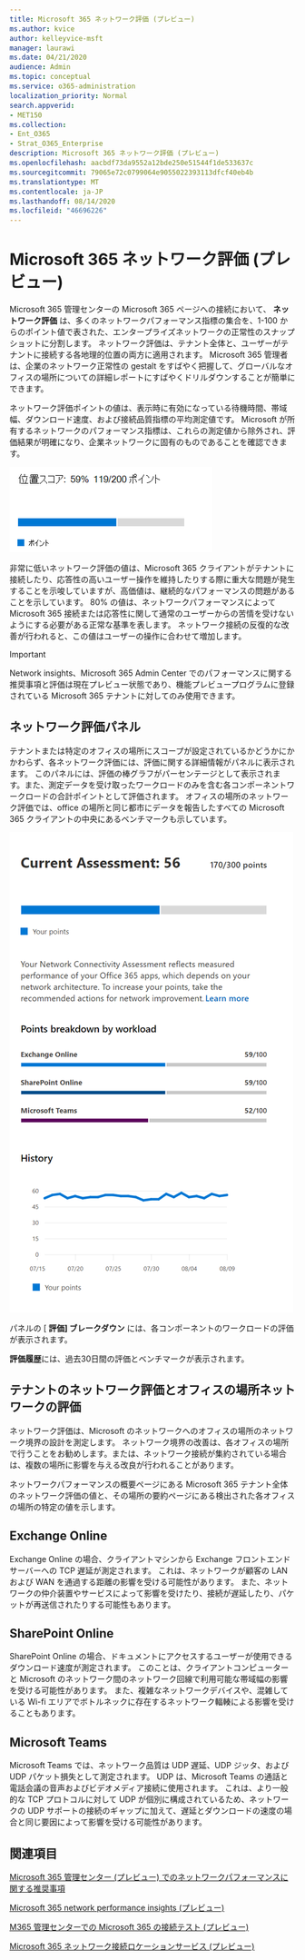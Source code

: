 ```yaml
---
title: Microsoft 365 ネットワーク評価 (プレビュー)
ms.author: kvice
author: kelleyvice-msft
manager: laurawi
ms.date: 04/21/2020
audience: Admin
ms.topic: conceptual
ms.service: o365-administration
localization_priority: Normal
search.appverid:
- MET150
ms.collection:
- Ent_O365
- Strat_O365_Enterprise
description: Microsoft 365 ネットワーク評価 (プレビュー)
ms.openlocfilehash: aacbdf73da9552a12bde250e51544f1de533637c
ms.sourcegitcommit: 79065e72c0799064e9055022393113dfcf40eb4b
ms.translationtype: MT
ms.contentlocale: ja-JP
ms.lasthandoff: 08/14/2020
ms.locfileid: "46696226"
---
```

# <a name="microsoft-365-network-assessment-preview"></a>Microsoft 365 ネットワーク評価 (プレビュー)

Microsoft 365 管理センターの Microsoft 365 ページへの接続において、 **ネットワーク評価** は、多くのネットワークパフォーマンス指標の集合を、1-100 からのポイント値で表された、エンタープライズネットワークの正常性のスナップショットに分割します。 ネットワーク評価は、テナント全体と、ユーザーがテナントに接続する各地理的位置の両方に適用されます。 Microsoft 365 管理者は、企業のネットワーク正常性の gestalt をすばやく把握して、グローバルなオフィスの場所についての詳細レポートにすばやくドリルダウンすることが簡単にできます。

ネットワーク評価ポイントの値は、表示時に有効になっている待機時間、帯域幅、ダウンロード速度、および接続品質指標の平均測定値です。 Microsoft が所有するネットワークのパフォーマンス指標は、これらの測定値から除外され、評価結果が明確になり、企業ネットワークに固有のものであることを確認できます。

![ネットワーク評価の値](../media/m365-mac-perf/m365-mac-perf-overview-score-top.png)

非常に低いネットワーク評価の値は、Microsoft 365 クライアントがテナントに接続したり、応答性の高いユーザー操作を維持したりする際に重大な問題が発生することを示唆していますが、高価値は、継続的なパフォーマンスの問題があることを示しています。 80% の値は、ネットワークパフォーマンスによって Microsoft 365 接続または応答性に関して通常のユーザーからの苦情を受けないようにする必要がある正常な基準を表します。 ネットワーク接続の反復的な改善が行われると、この値はユーザーの操作に合わせて増加します。

>[!IMPORTANT]
>Network insights、Microsoft 365 Admin Center でのパフォーマンスに関する推奨事項と評価は現在プレビュー状態であり、機能プレビュープログラムに登録されている Microsoft 365 テナントに対してのみ使用できます。

## <a name="network-assessment-panel"></a>ネットワーク評価パネル

テナントまたは特定のオフィスの場所にスコープが設定されているかどうかにかかわらず、各ネットワーク評価には、評価に関する詳細情報がパネルに表示されます。 このパネルには、評価の棒グラフがパーセンテージとして表示されます。また、測定データを受け取ったワークロードのみを含む各コンポーネントワークロードの合計ポイントとして評価されます。 オフィスの場所のネットワーク評価では、office の場所と同じ都市にデータを報告したすべての Microsoft 365 クライアントの中央にあるベンチマークも示しています。

![ネットワーク評価の値の例](../media/m365-mac-perf/m365-mac-perf-overview-score.png)

パネルの [ **評価] ブレークダウン** には、各コンポーネントのワークロードの評価が表示されます。

**評価履歴**には、過去30日間の評価とベンチマークが表示されます。

## <a name="tenant-network-assessments-and-office-location-network-assessments"></a>テナントのネットワーク評価とオフィスの場所ネットワークの評価

ネットワーク評価は、Microsoft のネットワークへのオフィスの場所のネットワーク境界の設計を測定します。 ネットワーク境界の改善は、各オフィスの場所で行うことをお勧めします。または、ネットワーク接続が集約されている場合は、複数の場所に影響を与える改良が行われることがあります。

ネットワークパフォーマンスの概要ページにある Microsoft 365 テナント全体のネットワーク評価の値と、その場所の要約ページにある検出された各オフィスの場所の特定の値を示します。

## <a name="exchange-online"></a>Exchange Online

Exchange Online の場合、クライアントマシンから Exchange フロントエンドサーバーへの TCP 遅延が測定されます。 これは、ネットワークが顧客の LAN および WAN を通過する距離の影響を受ける可能性があります。 また、ネットワークの仲介装置やサービスによって影響を受けたり、接続が遅延したり、パケットが再送信されたりする可能性もあります。

## <a name="sharepoint-online"></a>SharePoint Online

SharePoint Online の場合、ドキュメントにアクセスするユーザーが使用できるダウンロード速度が測定されます。 このことは、クライアントコンピューターと Microsoft のネットワーク間のネットワーク回線で利用可能な帯域幅の影響を受ける可能性があります。 また、複雑なネットワークデバイスや、混雑している Wi-fi エリアでボトルネックに存在するネットワーク輻輳による影響を受けることもあります。

## <a name="microsoft-teams"></a>Microsoft Teams

Microsoft Teams では、ネットワーク品質は UDP 遅延、UDP ジッタ、および UDP パケット損失として測定されます。 UDP は、Microsoft Teams の通話と電話会議の音声およびビデオメディア接続に使用されます。 これは、より一般的な TCP プロトコルに対して UDP が個別に構成されているため、ネットワークの UDP サポートの接続のギャップに加えて、遅延とダウンロードの速度の場合と同じ要因によって影響を受ける可能性があります。

## <a name="related-topics"></a>関連項目

[Microsoft 365 管理センター (プレビュー) でのネットワークパフォーマンスに関する推奨事項](office-365-network-mac-perf-overview.md)

[Microsoft 365 network performance insights (プレビュー)](office-365-network-mac-perf-insights.md)

[M365 管理センターでの Microsoft 365 の接続テスト (プレビュー)](office-365-network-mac-perf-onboarding-tool.md)

[Microsoft 365 ネットワーク接続ロケーションサービス (プレビュー)](office-365-network-mac-location-services.md)
